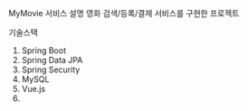 MyMovie
서비스 설명
영화 검색/등록/결제 서비스를 구현한 프로젝트

기술스택
1. Spring Boot
2. Spring Data JPA
3. Spring Security
4. MySQL
5. Vue.js
6.  
 
